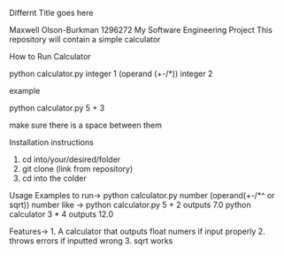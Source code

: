 Differnt Title goes here

Maxwell Olson-Burkman
1296272
My Software Engineering Project
This repository will contain a simple calculator

How to Run Calculator

python calculator.py integer 1 (operand (+-/*)) integer 2

example

python calculator.py 5 + 3

make sure there is a space between them


Installation instructions

1. cd into/your/desired/folder
2. git clone (link from repository)
3. cd into the colder

Usage Examples
to run-> python calculator.py number (operand(+-/*^ or sqrt)) number
like -> python calculator.py 5 + 2
outputs 7.0
python calculator 3 * 4
outputs 12.0

Features-> 1. A calculator that outputs float numers if input properly 2. throws errors if inputted wrong 3. sqrt works 

